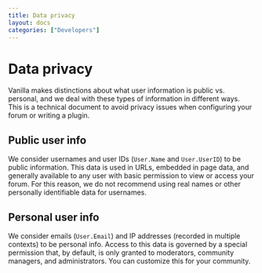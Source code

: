 ```yaml
---
title: Data privacy
layout: docs
categories: ["Developers"]
---
```


# Data privacy

Vanilla makes distinctions about what user information is public vs. personal, and we deal with these types of information in different ways. This is a technical document to avoid privacy issues when configuring your forum or writing a plugin.

## Public user info

We consider usernames and user IDs (`User.Name` and `User.UserID`) to be public information. This data is used in URLs, embedded in page data, and generally available to any user with basic permission to view or access your forum. For this reason, we do not recommend using real names or other personally identifiable data for usernames.

## Personal user info

We consider emails (`User.Email`) and IP addresses (recorded in multiple contexts) to be personal info. Access to this data is governed by a special permission that, by default, is only granted to moderators, community managers, and administrators. You can customize this for your community.
